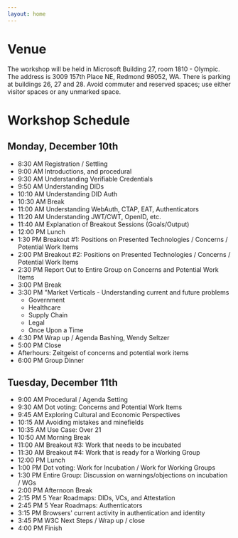 ```yaml
---
layout: home
---
```



# Venue

The workshop will be held in Microsoft Building 27, room 1810 - Olympic.  The address is 3009 157th Place NE, Redmond 98052, WA.  There is parking at buildings 26, 27 and 28.  Avoid commuter and reserved spaces; use either visitor spaces or any unmarked space.

# Workshop Schedule

## Monday, December 10th	
* 8:30 AM	Registration / Settling
* 9:00 AM	Introductions, and procedural
* 9:30 AM	Understanding Verifiable Credentials
* 9:50 AM	Understanding DIDs
* 10:10 AM	Understanding DID Auth
* 10:30 AM	Break
* 11:00 AM	Understanding WebAuth, CTAP, EAT, Authenticators
* 11:20 AM	Understanding JWT/CWT, OpenID, etc.
* 11:40 AM	Explanation of Breakout Sessions (Goals/Output)
* 12:00 PM	Lunch
* 1:30 PM	Breakout #1: Positions on Presented Technologies / Concerns / Potential Work Items
* 2:00 PM	Breakout #2: Positions on Presented Technologies / Concerns / Potential Work Items
* 2:30 PM	Report Out to Entire Group on Concerns and Potential Work Items
* 3:00 PM	Break
* 3:30 PM	"Market Verticals - Understanding current and future problems
   * Government
   * Healthcare
   * Supply Chain
   * Legal
   * Once Upon a Time
* 4:30 PM	 Wrap up / Agenda Bashing, Wendy Seltzer
* 5:00 PM	Close
* Afterhours: Zeitgeist of concerns and potential work items
* 6:00 PM	Group Dinner


## Tuesday, December 11th	
* 9:00 AM	Procedural / Agenda Setting
* 9:30 AM	Dot voting: Concerns and Potential Work Items
* 9:45 AM	Exploring Cultural and Economic Perspectives
* 10:15 AM	Avoiding mistakes and minefields
* 10:35 AM	Use Case: Over 21
* 10:50 AM	Morning Break
* 11:00 AM	Breakout #3: Work that needs to be incubated
* 11:30 AM	Breakout #4: Work that is ready for a Working Group
* 12:00 PM	Lunch
* 1:00 PM	Dot voting: Work for Incubation / Work for Working Groups
* 1:30 PM	Entire Group: Discussion on warnings/objections on incubation / WGs
* 2:00 PM	Afternoon Break
* 2:15 PM	5 Year Roadmaps: DIDs, VCs, and Attestation
* 2:45 PM	5 Year Roadmaps: Authenticators
* 3:15 PM	Browsers' current activity in authentication and identity
* 3:45 PM	W3C Next Steps / Wrap up / close
* 4:00 PM	Finish



